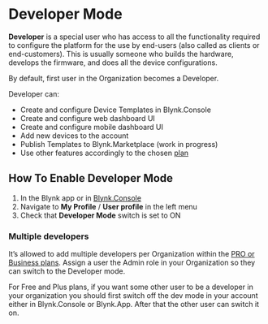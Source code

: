 # Developer Mode

**Developer** is a special user who has access to all the functionality required to configure the platform for the use by end-users (also called as clients or end-customers). This is usually someone who builds the hardware, develops the firmware, and does all the device configurations.

By default, first user in the Organization becomes a Developer.

Developer can:

* Create and configure Device Templates in Blynk.Console
* Create and configure web dashboard UI
* Create and configure mobile dashboard UI
* Add new devices to the account
* Publish Templates to Blynk.Marketplace (work in progress)
* Use other features accordingly to the chosen [plan](https://blynk.io/pricing)

## **How To Enable Developer Mode**

1. In the Blynk app or in [Blynk.Console](https://blynk.cloud)
2. Navigate to **My Profile** / **User profile** in the left menu
3. Check that **Developer Mode** switch is set to ON

### Multiple developers

It’s allowed to add multiple developers per Organization within the [PRO or Business plans](https://blynk.io/pricing). Assign a user the Admin role in your Organization so they can switch to the Developer mode.

For Free and Plus plans, if you want some other user to be a developer in your organization you should first switch off the dev mode in your account either in Blynk.Console or Blynk.App. After that the other user can switch it on.
